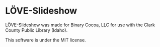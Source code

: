 # LÖVE-Slideshow

LÖVE-Slideshow was made for Binary Cocoa, LLC for use with the Clark County Public Library (Idaho).

This software is under the MIT license.
